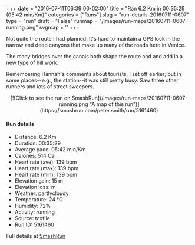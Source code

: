 +++
date = "2016-07-11T06:39:00-02:00"
title = "Ran 6.2 Km in 00:35:29 (05:42 min/Km)"
categories = ["Runs"]
slug = "run-details-20160711-0607"
type = "run"
draft = "False"
runmap = "/images/run-maps/20160711-0607-running.png"
svgmap = '<polyline points="28 24, 14 33, 0 46, 2 51, 10 49, 4 50, 7 65, 20 64, 22 69, 10 73, 17 73, 16 75, 20 79, 27 78, 27 76, 32 77, 41 76, 42 77, 44 75, 33 77, 36 83, 53 85, 65 71, 70 70, 76 73, 86 70, 86 69, 93 68, 91 66, 89 67, 88 62, 90 61, 87 57, 90 56, 94 59, 93 58, 96 51, 96 51, 99 50, 100 44, 97 36, 96 39, 96 38, 91 33, 88 33, 79 30, 70 20, 62 19, 57 15, 32 19">'
+++

Not quite the route I had planned. It's hard to maintain a GPS lock in the narrow and deep canyons that make up many of the roads here in Venice. 

The many bridges over the canals both shape the route and and add in a new type of hill work. 

Remembering Hannah's comments about tourists, I set off earlier; but in some places--e.g., the station--it was still pretty busy. Saw three other runners and lots of street sweepers. 

<!--more-->

<center>
[![Click to see the run on SmashRun](/images/run-maps/20160711-0607-running.png "A map of this run")](https://smashrun.com/peter.smith/run/5161460)
</center>

#### Run details

* Distance: 6.2 Km
* Duration: 00:35:29
* Average pace: 05:42 min/Km
* Calories: 514 Cal
* Heart rate (ave): 139 bpm
* Heart rate (max): 139 bpm
* Heart rate (min): 139 bpm
* Elevation gain: 15 m
* Elevation loss:  m
* Weather: partlycloudy
* Temperature: 24 &deg;C
* Humidity: 72%
* Activity: running
* Source: tcxfile
* Run ID: 5161460

Full details at [SmashRun](https://smashrun.com/peter.smith/run/5161460)